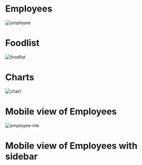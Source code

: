 # Employees 
![employee](https://github.com/Mahnoor12Fatima/angular-tailwind-template/assets/100063303/d04de86b-3709-4f95-b9c7-a3cd9be646d3)
# Foodlist
![foodlist](https://github.com/Mahnoor12Fatima/angular-tailwind-template/assets/100063303/6541539a-6a60-471f-abcb-46162ed68004)
# Charts
![chart](https://github.com/Mahnoor12Fatima/angular-tailwind-template/assets/100063303/2ebbca99-8d5f-438e-9a23-86fa4b6920fb)
# Mobile view of Employees 
![employee-mb](https://github.com/Mahnoor12Fatima/angular-tailwind-template/assets/100063303/7d1178e1-564c-4641-9dae-cc4bac52cfa1)
# Mobile view of Employees with sidebar 

